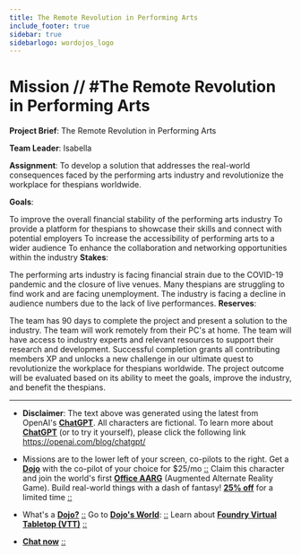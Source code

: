 ```yaml
---
title: The Remote Revolution in Performing Arts
include_footer: true
sidebar: true
sidebarlogo: wordojos_logo
---
```

# Mission // #The Remote Revolution in Performing Arts

**Project Brief**: The Remote Revolution in Performing Arts

**Team Leader**: Isabella

**Assignment**: To develop a solution that addresses the real-world consequences faced by the performing arts industry and revolutionize the workplace for thespians worldwide.

**Goals**:

To improve the overall financial stability of the performing arts industry
To provide a platform for thespians to showcase their skills and connect with potential employers
To increase the accessibility of performing arts to a wider audience
To enhance the collaboration and networking opportunities within the industry
**Stakes**:

The performing arts industry is facing financial strain due to the COVID-19 pandemic and the closure of live venues.
Many thespians are struggling to find work and are facing unemployment.
The industry is facing a decline in audience numbers due to the lack of live performances.
**Reserves**:

The team has 90 days to complete the project and present a solution to the industry.
The team will work remotely from their PC's at home.
The team will have access to industry experts and relevant resources to support their research and development.
Successful completion grants all contributing members XP and unlocks a new challenge in our ultimate quest to revolutionize the workplace for thespians worldwide. The project outcome will be evaluated based on its ability to meet the goals, improve the industry, and benefit the thespians.

---

* **Disclaimer**: The text above was generated using the latest from OpenAI's [**ChatGPT**](https://openai.com/blog/chatgpt/).  All characters are fictional.  To learn more about [**ChatGPT**](https://openai.com/blog/chatgpt/) (or to try it yourself), please click the following link https://openai.com/blog/chatgpt/

* Missions are to the lower left of your screen, co-pilots to the right. Get a [**Dojo**](https://workmates.live/marketplace) with the co-pilot of your choice for $25/mo [::](https://workmates.live/marketplace)  Claim this character and join the world's first [**Office AARG**](https://dojos.world) (Augmented Alternate Reality Game). Build real-world things with a dash of fantasy! [**25% off**](https://blog.workmates.live/deal-on-a-dojo) for a limited time [::](https://blog.workmates.live/deal-on-a-dojo) 

* What's a [**Dojo?**](https://workdojos.com) [::](https://workdojos.com)  Go to [**Dojo's World**](https://dojos.world): [::](https://dojos.world)  Learn about [**Foundry Virtual Tabletop (VTT)**](https://foundryvtt.com) [::](https://foundryvtt.com/)

* [**Chat now**](https://chat.workmates.live/channel/support) [::](https://chat.workmates.live/channel/support)